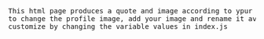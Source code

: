 <pre>
This html page produces a quote and image according to ypur 'interests'/inputs
to change the profile image, add your image and rename it avatar.jpg after deleting the old one.
customize by changing the variable values in index.js
</pre>